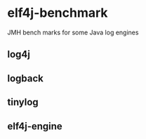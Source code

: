 # elf4j-benchmark

JMH bench marks for some Java log engines

## log4j

## logback

## tinylog

## elf4j-engine